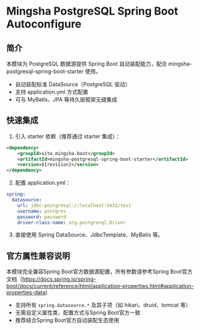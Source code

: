 # Mingsha PostgreSQL Spring Boot Autoconfigure

## 简介

本模块为 PostgreSQL 数据源提供 Spring Boot 自动装配能力，配合 mingsha-postgresql-spring-boot-starter 使用。

- 自动装配标准 DataSource（PostgreSQL 驱动）
- 支持 application.yml 方式配置
- 可与 MyBatis、JPA 等持久层框架无缝集成

## 快速集成

1. 引入 starter 依赖（推荐通过 starter 集成）：

```xml
<dependency>
    <groupId>site.mingsha.boot</groupId>
    <artifactId>mingsha-postgresql-spring-boot-starter</artifactId>
    <version>${revision}</version>
</dependency>
```

2. 配置 application.yml：

```yaml
spring:
  datasource:
    url: jdbc:postgresql://localhost:5432/test
    username: postgres
    password: password
    driver-class-name: org.postgresql.Driver
```

3. 直接使用 Spring DataSource、JdbcTemplate、MyBatis 等。

## 官方属性兼容说明

本模块完全兼容Spring Boot官方数据源配置，所有参数请参考Spring Boot官方文档（https://docs.spring.io/spring-boot/docs/current/reference/html/application-properties.html#application-properties-data)

- 支持所有 `spring.datasource.*` 及其子项（如 hikari、druid、tomcat 等）
- 无需自定义属性类，配置方式与Spring Boot官方一致
- 推荐结合Spring Boot官方自动装配生态使用

